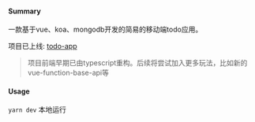 #### Summary

一款基于vue、koa、mongodb开发的简易的移动端todo应用。

项目已上线: [todo-app](https://todo.davejump66.top)

> 项目前端早期已由typescript重构。后续将尝试加入更多玩法，比如新的vue-function-base-api等

#### Usage

`yarn dev` 本地运行
